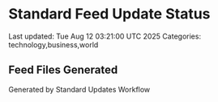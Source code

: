 # Standard Feed Update Status
Last updated: Tue Aug 12 03:21:00 UTC 2025
Categories: technology,business,world

## Feed Files Generated

Generated by Standard Updates Workflow
